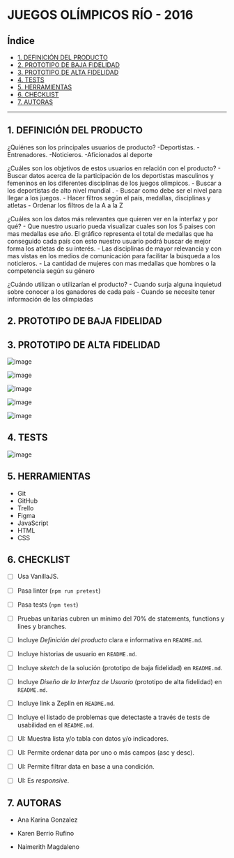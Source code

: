# JUEGOS OLÍMPICOS RÍO - 2016

## Índice

* [1. DEFINICIÓN DEL PRODUCTO](#1-DEFINICIÓN-DEL-PRODUCTO)
* [2. PROTOTIPO DE BAJA FIDELIDAD](#2-PROTOTIPO-DE-BAJA-FIDELIDAD)
* [3. PROTOTIPO DE ALTA FIDELIDAD](#3-PROTOTIPO-DE-ALTA-FIDELIDAD)
* [4. TESTS](#4-TESTS)
* [5. HERRAMIENTAS](#5-HERRAMIENTAS)
* [6. CHECKLIST](#6-CHECKLIST)
* [7. AUTORAS](#7-AUTORAS)

***

## 1. DEFINICIÓN DEL PRODUCTO

  ¿Quiénes son los principales usuarios de producto?
    -Deportistas.
    -Entrenadores.
    -Noticieros.
    -Aficionados al deporte

  ¿Cuáles son los objetivos de estos usuarios en relación con el producto?
    - Buscar datos acerca de la participación de los deportistas masculinos y femeninos en los diferentes disciplinas de los juegos olímpicos.
    - Buscar a los deportistas de alto nivel mundial .
    - Buscar como debe ser el nivel para llegar a los juegos.
    - Hacer filtros según el país, medallas, disciplinas y atletas
    - Ordenar los filtros de la A a la Z

  ¿Cuáles son los datos más relevantes que quieren ver en la interfaz y por qué?
    - Que nuestro usuario pueda visualizar cuales son los 5 paises con mas medallas ese año. El gráfico representa el total de medallas que ha conseguido cada país con esto   nuestro usuario podrá buscar de mejor forma los atletas de su interés.
    - Las disciplinas de mayor relevancia y con mas vistas en los medios de comunicación para facilitar la búsqueda a los noticieros.
    - La cantidad de mujeres con mas medallas que hombres o la competencia según su género

  ¿Cuándo utilizan o utilizarían el producto?
    - Cuando surja alguna inquietud sobre conocer a los ganadores de cada país
    - Cuando se necesite tener información de las olimpiadas

## 2. PROTOTIPO DE BAJA FIDELIDAD



## 3. PROTOTIPO DE ALTA FIDELIDAD

![image](https://user-images.githubusercontent.com/91863929/145941109-37e650db-cb75-42e2-b3d7-a90bde1eb36b.png)

![image](https://user-images.githubusercontent.com/91863929/145941214-4010d29a-9155-48eb-909e-98d88eb7534a.png)

![image](https://user-images.githubusercontent.com/91863929/145941312-1f3c9289-d245-419b-a80d-fb2591d17bd1.png)

![image](https://user-images.githubusercontent.com/91863929/145941598-d72f16ec-aef2-40a6-b36b-41c14935aec2.png)

![image](https://user-images.githubusercontent.com/91863929/145941670-d6e50475-fd03-4db5-9fc8-967c36036575.png)

## 4. TESTS

![image](https://user-images.githubusercontent.com/91863929/145940435-9fe6b171-908e-4de8-b1a7-fb7e65c12ae8.png)

## 5. HERRAMIENTAS

  * Git
  * GitHub
  * Trello
  * Figma
  * JavaScript
  * HTML
  * CSS

## 6. CHECKLIST

  * [ ] Usa VanillaJS.
  * [ ] Pasa linter (`npm run pretest`)
  * [ ] Pasa tests (`npm test`)
  * [ ] Pruebas unitarias cubren un mínimo del 70% de statements, functions y
    lines y branches.
  * [ ] Incluye _Definición del producto_ clara e informativa en `README.md`.
  * [ ] Incluye historias de usuario en `README.md`.
  * [ ] Incluye _sketch_ de la solución (prototipo de baja fidelidad) en
    `README.md`.
  * [ ] Incluye _Diseño de la Interfaz de Usuario_ (prototipo de alta fidelidad)
    en `README.md`.
  * [ ] Incluye link a Zeplin en `README.md`.
  * [ ] Incluye el listado de problemas que detectaste a través de tests de
    usabilidad en el `README.md`.
  * [ ] UI: Muestra lista y/o tabla con datos y/o indicadores.
  * [ ] UI: Permite ordenar data por uno o más campos (asc y desc).
  * [ ] UI: Permite filtrar data en base a una condición.
  * [ ] UI: Es _responsive_.


## 7. AUTORAS

  - Ana Karina Gonzalez

  - Karen Berrio Rufino

  - Naimerith Magdaleno
